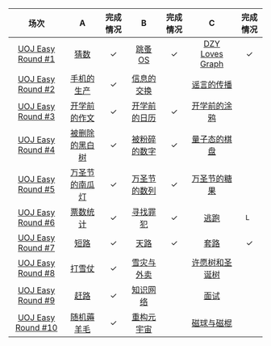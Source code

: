 | 场次 | $\text{A}$ | 完成情况 | $\text{B}$ | 完成情况 | $\text{C}$ | 完成情况 |
| :-------------------------------------------------------: | :---------------------------------------------: | :-----------: | :----------------------------------------------: | :-----------: | :--------------------------------------------: | :-----------: |
| [$\text{UOJ Easy Round \#1}$](https://uoj.ac/contest/2) | [猜数](https://uoj.ac/problem/12) | $\checkmark$ | [跳蚤 OS](https://uoj.ac/problem/13) | $\checkmark$ | [DZY Loves Graph](https://uoj.ac/problem/14) | $\checkmark$ |
| [$\text{UOJ Easy Round \#2}$](https://uoj.ac/contest/16) | [手机的生产](https://uoj.ac/problem/113) | $\checkmark$ | [信息的交换](https://uoj.ac/problem/114) |  | [谣言的传播](https://uoj.ac/problem/115) |  |
| [$\text{UOJ Easy Round \#3}$](https://uoj.ac/contest/19) | [开学前的作文](https://uoj.ac/problem/136) | $\checkmark$ | [开学前的日历](https://uoj.ac/problem/137) | $\checkmark$ | [开学前的涂鸦](https://uoj.ac/problem/138) |  |
| [$\text{UOJ Easy Round \#4}$](https://uoj.ac/contest/20) | [被删除的黑白树](https://uoj.ac/problem/139) | $\checkmark$ | [被粉碎的数字](https://uoj.ac/problem/140) | $\checkmark$ | [量子态的棋盘](https://uoj.ac/problem/141) |  |
| [$\text{UOJ Easy Round \#5}$](https://uoj.ac/contest/21) | [万圣节的南瓜灯](https://uoj.ac/problem/142) | $\checkmark$ | [万圣节的数列](https://uoj.ac/problem/143) | $\checkmark$ | [万圣节的糖果](https://uoj.ac/problem/144) |  |
| [$\text{UOJ Easy Round \#6}$](https://uoj.ac/contest/29) | [票数统计](https://uoj.ac/problem/209) | $\checkmark$ | [寻找罪犯](https://uoj.ac/problem/210) | $\checkmark$ | [逃跑](https://uoj.ac/problem/211) | $\texttt{L }$ |
| [$\text{UOJ Easy Round \#7}$](https://uoj.ac/contest/35) | [短路](https://uoj.ac/problem/244) | $\checkmark$ | [天路](https://uoj.ac/problem/245) | $\checkmark$ | [套路](https://uoj.ac/problem/246) | $\checkmark$ |
| [$\text{UOJ Easy Round \#8}$](https://uoj.ac/contest/47) | [打雪仗](https://uoj.ac/problem/454) | $\checkmark$ | [雪灾与外卖](https://uoj.ac/problem/455) |  | [许愿树和圣诞树](https://uoj.ac/problem/456) |  |
| [$\text{UOJ Easy Round \#9}$](https://uoj.ac/contest/61) | [赶路](https://uoj.ac/problem/604) | $\checkmark$ | [知识网络](https://uoj.ac/problem/605) |  | [面试](https://uoj.ac/problem/606) |  |
| [$\text{UOJ Easy Round \#10}$](https://uoj.ac/contest/75) | [随机薅羊毛](https://uoj.ac/problem/706) | $\checkmark$ | [重构元宇宙](https://uoj.ac/problem/707) |  | [磁球与磁棍](https://uoj.ac/problem/708) |  |